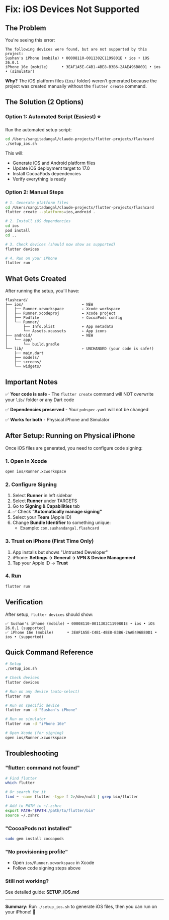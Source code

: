 # Fix: iOS Devices Not Supported

## The Problem

You're seeing this error:
```
The following devices were found, but are not supported by this project:
Sushan's iPhone (mobile) • 00008110-0011302C1199801E • ios • iOS 26.0.1
iPhone 16e (mobile)      • 3EAF1A5E-C4B1-4BE8-B3B6-2AAE496B80D1 • ios • (simulator)
```

**Why?** The iOS platform files (`ios/` folder) weren't generated because the project was created manually without the `flutter create` command.

## The Solution (2 Options)

### Option 1: Automated Script (Easiest) ⭐

Run the automated setup script:

```bash
cd /Users/sangitadangal/claude-projects/flutter-projects/flashcard
./setup_ios.sh
```

This will:
- Generate iOS and Android platform files
- Update iOS deployment target to 17.0
- Install CocoaPods dependencies
- Verify everything is ready

### Option 2: Manual Steps

```bash
# 1. Generate platform files
cd /Users/sangitadangal/claude-projects/flutter-projects/flashcard
flutter create --platforms=ios,android .

# 2. Install iOS dependencies
cd ios
pod install
cd ..

# 3. Check devices (should now show as supported)
flutter devices

# 4. Run on your iPhone
flutter run
```

## What Gets Created

After running the setup, you'll have:

```
flashcard/
├── ios/                          ← NEW
│   ├── Runner.xcworkspace        ← Xcode workspace
│   ├── Runner.xcodeproj          ← Xcode project
│   ├── Podfile                   ← CocoaPods config
│   └── Runner/
│       ├── Info.plist            ← App metadata
│       └── Assets.xcassets       ← App icons
├── android/                      ← NEW
│   └── app/
│       └── build.gradle
└── lib/                          ← UNCHANGED (your code is safe!)
    ├── main.dart
    ├── models/
    ├── screens/
    └── widgets/
```

## Important Notes

✅ **Your code is safe** - The `flutter create` command will NOT overwrite your `lib/` folder or any Dart code

✅ **Dependencies preserved** - Your `pubspec.yaml` will not be changed

✅ **Works for both** - Physical iPhone and Simulator

## After Setup: Running on Physical iPhone

Once iOS files are generated, you need to configure code signing:

### 1. Open in Xcode
```bash
open ios/Runner.xcworkspace
```

### 2. Configure Signing
1. Select **Runner** in left sidebar
2. Select **Runner** under TARGETS
3. Go to **Signing & Capabilities** tab
4. ✅ Check **"Automatically manage signing"**
5. Select your **Team** (Apple ID)
6. Change **Bundle Identifier** to something unique:
   - Example: `com.sushandangal.flashcard`

### 3. Trust on iPhone (First Time Only)
1. App installs but shows "Untrusted Developer"
2. iPhone: **Settings → General → VPN & Device Management**
3. Tap your Apple ID → **Trust**

### 4. Run
```bash
flutter run
```

## Verification

After setup, `flutter devices` should show:

```
✅ Sushan's iPhone (mobile) • 00008110-0011302C1199801E • ios • iOS 26.0.1 (supported)
✅ iPhone 16e (mobile)      • 3EAF1A5E-C4B1-4BE8-B3B6-2AAE496B80D1 • ios • (supported)
```

## Quick Command Reference

```bash
# Setup
./setup_ios.sh

# Check devices
flutter devices

# Run on any device (auto-select)
flutter run

# Run on specific device
flutter run -d "Sushan's iPhone"

# Run on simulator
flutter run -d "iPhone 16e"

# Open Xcode (for signing)
open ios/Runner.xcworkspace
```

## Troubleshooting

### "flutter: command not found"
```bash
# Find flutter
which flutter

# Or search for it
find ~ -name flutter -type f 2>/dev/null | grep bin/flutter

# Add to PATH in ~/.zshrc
export PATH="$PATH:/path/to/flutter/bin"
source ~/.zshrc
```

### "CocoaPods not installed"
```bash
sudo gem install cocoapods
```

### "No provisioning profile"
- Open `ios/Runner.xcworkspace` in Xcode
- Follow code signing steps above

### Still not working?
See detailed guide: **SETUP_IOS.md**

---

**Summary:** Run `./setup_ios.sh` to generate iOS files, then you can run on your iPhone! 📱
